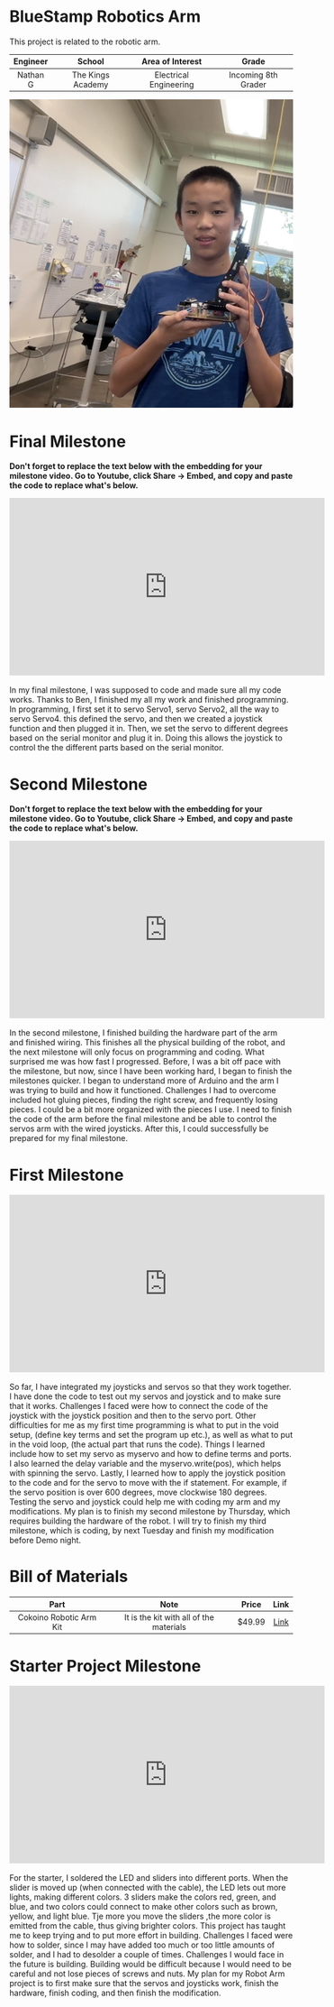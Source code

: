 # BlueStamp Robotics Arm
This project is related to the robotic arm.

| **Engineer** | **School** | **Area of Interest** | **Grade** |
|:--:|:--:|:--:|:--:|
|Nathan G| The Kings Academy| Electrical Engineering | Incoming 8th Grader

![Headstone](Nathan_First_Headshot.png)


# Final Milestone

**Don't forget to replace the text below with the embedding for your milestone video. Go to Youtube, click Share -> Embed, and copy and paste the code to replace what's below.**

<iframe width="560" height="315" src="https://www.youtube.com/embed/HyrRUpX5CV8?si=b-tCAKkckB787-Vh" title="YouTube video player" frameborder="0" allow="accelerometer; autoplay; clipboard-write; encrypted-media; gyroscope; picture-in-picture; web-share" referrerpolicy="strict-origin-when-cross-origin" allowfullscreen></iframe>


In my final milestone, I was supposed to code and made sure all my code works. Thanks to Ben, I finished my all my work and finished programming. In programming, I first set it to servo Servo1, servo Servo2, all the way to servo Servo4. this defined the servo, and then we created a joystick function and then plugged it in. Then, we set the servo to different degrees based on the serial monitor and plug it in. Doing this allows the joystick to control the the different parts based on the serial monitor.




# Second Milestone

**Don't forget to replace the text below with the embedding for your milestone video. Go to Youtube, click Share -> Embed, and copy and paste the code to replace what's below.**

<iframe width="560" height="315" src="https://www.youtube.com/embed/Vi1Z9r1y1KI?si=vBUN97gQcX-Z0p_C" title="YouTube video player" frameborder="0" allow="accelerometer; autoplay; clipboard-write; encrypted-media; gyroscope; picture-in-picture; web-share" referrerpolicy="strict-origin-when-cross-origin" allowfullscreen></iframe>

In the second milestone, I finished building the hardware part of the arm and finished wiring. This finishes all the physical building of the robot, and the next milestone will only focus on programming and coding. What surprised me was how fast I progressed. Before, I was a bit off pace with the milestone, but now, since I have been working hard, I began to finish the milestones quicker. I began to understand more of Arduino and the arm I was trying to build and how it functioned. Challenges I had to overcome included hot gluing pieces, finding the right screw, and frequently losing pieces. I could be a bit more organized with the pieces I use. I need to finish the code of the arm before the final milestone and be able to control the servos arm with the wired joysticks. After this, I could successfully be prepared for my final milestone.


# First Milestone

<iframe width="560" height="315" src="https://www.youtube.com/embed/YOQNgFCrLzI?si=QwGYa4IaQuoOh7v0" title="YouTube video player" frameborder="0" allow="accelerometer; autoplay; clipboard-write; encrypted-media; gyroscope; picture-in-picture; web-share" referrerpolicy="strict-origin-when-cross-origin" allowfullscreen></iframe>

So far, I have integrated my joysticks and servos so that they work together. I have done the code to test out my servos and joystick and to make sure that it works. Challenges I faced were how to connect the code of the joystick with the joystick position and then to the servo port. Other difficulties for me as my first time programming is what to put in the void setup, (define key terms and set the program up etc.), as well as what to put in the void loop, (the actual part that runs the code). Things I learned include how to set my servo as myservo and how to define terms and ports. I also learned the delay variable and the myservo.write(pos), which helps with spinning the servo. Lastly, I learned how to apply the joystick position to the code and for the servo to move with the if statement. For example, if the servo position is over 600 degrees, move clockwise 180 degrees. Testing the servo and joystick could help me with coding my arm and my modifications. My plan is to finish my second milestone by Thursday, which requires building the hardware of the robot. I will try to finish my third milestone, which is coding, by next Tuesday and finish my modification before Demo night.


<!---
# Schematics 
Here's where you'll put images of your schematics. [Tinkercad](https://www.tinkercad.com/blog/official-guide-to-tinkercad-circuits) and [Fritzing](https://fritzing.org/learning/) are both great resoruces to create professional schematic diagrams, though BSE recommends Tinkercad becuase it can be done easily and for free in the browser. 

# Code
Here's where you'll put your code. The syntax below places it into a block of code. Follow the guide [here]([url](https://www.markdownguide.org/extended-syntax/)) to learn how to customize it to your project needs. 

```c++
void setup() {
  // put your setup code here, to run once:
  Serial.begin(9600);
  Serial.println("Hello World!");
}

void loop() {
  // put your main code here, to run repeatedly:

}
```
-->

# Bill of Materials

| **Part** | **Note** | **Price** | **Link** |
|:--:|:--:|:--:|:--:|
| Cokoino Robotic Arm Kit | It is the kit with all of the materials | $49.99 | <a href="https://www.amazon.com/LK-COKOINO-Compliment-Engineering-Technology/dp/B081FG1JQ1/ref=sr_1_2?crid=2P0244CI0YDK2&dib=eyJ2IjoiMSJ9.gcjv3cdLr95DY2kRWPo6nHH23c4J0NUyjsREXptQDlo.S3aIHrUHSlXeFcWaqggH78oDUJVAXt0N8GmpUktK4HU&dib_tag=se&keywords=lk+cokoino+robotic+arm&qid=1720730123&sprefix=cokoino%2Caps%2C147&sr=8-2"> Link </a> |

<!---
# Other Resources/Examples
One of the best parts about Github is that you can view how other people set up their own work. Here are some past BSE portfolios that are awesome examples. You can view how they set up their portfolio, and you can view their index.md files to understand how they implemented different portfolio components.
- [Example 1](https://trashytuber.github.io/YimingJiaBlueStamp/)
- [Example 2](https://sviatil0.github.io/Sviatoslav_BSE/)
- [Example 3](https://arneshkumar.github.io/arneshbluestamp/)
-->


# Starter Project Milestone


<iframe width="560" height="315" src="https://www.youtube.com/embed/KaO6494poDA?si=Dcq0TE6nbwQL6Ol9" title="YouTube video player" frameborder="0" allow="accelerometer; autoplay; clipboard-write; encrypted-media; gyroscope; picture-in-picture; web-share" referrerpolicy="strict-origin-when-cross-origin" allowfullscreen></iframe>

For the starter, I soldered the LED and sliders into different ports. When the slider is moved up (when connected with the cable), the LED lets out more lights, making different colors. 3 sliders make the colors red, green, and blue, and two colors could connect to make other colors such as brown, yellow, and light blue. Tje more you move the sliders ,the more color is emitted from the cable, thus giving brighter colors. This project has taught me to keep trying and to put more effort in building. Challenges I faced were how to solder, since I may have added too much or too little amounts of solder, and I had to desolder a couple of times. Challenges I would face in the future is building. Building would be difficult because I would need to be careful and not lose pieces of screws and nuts.  My plan for my Robot Arm project is to first make sure that the servos and joysticks work, finish the hardware, finish coding, and then finish the modification. 

